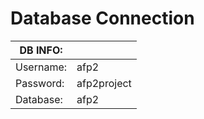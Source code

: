 # Database Connection

|DB INFO:   |             |
|-----------|-------------|
| Username: | afp2        |
| Password: | afp2project |
| Database: | afp2        |
